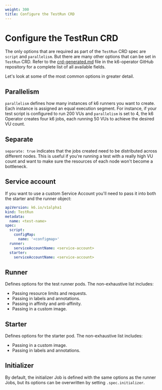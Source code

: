```yaml
---
weight: 300
title: Configure the TestRun CRD
---
```


# Configure the TestRun CRD

<!-- TODO: consider removing this page once machine-generated reference becomes part of the docs -->

The only options that are required as part of the `TestRun` CRD spec are `script` and `parallelism`. But there are many other options that can be set in `TestRun` CRD. Refer to the [crd-generated.md](https://github.com/grafana/k6-operator/blob/main/docs/crd-generated.md) file in the k6-operator GitHub repository for a complete list of all available fields.

Let's look at some of the most common options in greater detail.

## Parallelism

`parallelism` defines how many instances of k6 runners you want to create. Each instance is assigned an equal execution segment. For instance, if your test script is configured to run 200 VUs and `parallelism` is set to 4, the k6 Operator creates four k6 jobs, each running 50 VUs to achieve the desired VU count.

## Separate

`separate: true` indicates that the jobs created need to be distributed across different nodes. This is useful if you're running a test with a really high VU count and want to make sure the resources of each node won't become a bottleneck.

## Service account

If you want to use a custom Service Account you'll need to pass it into both the starter and the runner object:

```yaml
apiVersion: k6.io/v1alpha1
kind: TestRun
metadata:
  name: <test-name>
spec:
  script:
    configMap:
      name: '<configmap>'
  runner:
    serviceAccountName: <service-account>
  starter:
    serviceAccountName: <service-account>
```

## Runner

Defines options for the test runner pods. The non-exhaustive list includes:

- Passing resource limits and requests.
- Passing in labels and annotations.
- Passing in affinity and anti-affinity.
- Passing in a custom image.

## Starter

Defines options for the starter pod. The non-exhaustive list includes:

- Passing in a custom image.
- Passing in labels and annotations.

## Initializer

By default, the initializer Job is defined with the same options as the runner Jobs, but its options can be overwritten by setting `.spec.initializer`.
